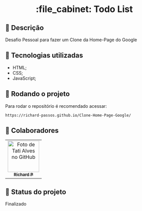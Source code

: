<h1 align="center">:file_cabinet: Todo List</h1>

## :memo: Descrição
Desafio Pessoal para fazer um Clone da Home-Page do Google

## :wrench: Tecnologias utilizadas
* HTML;
* CSS;
* JavaScript;

## :rocket: Rodando o projeto
Para rodar o repositório é recomendado acessar:
```
https://richard-passos.github.io/Clone-Home-Page-Google/
```

## :handshake: Colaboradores
<table>
  <tr>
    <td align="center">
      <a href="https://github.com/Richard-Passos">
        <img src="https://img.freepik.com/vetores-premium/desenho-de-desenho-animado-de-um-programador_29937-8176.jpg" width="100px;" alt="Foto de Tati Alves no GitHub"/><br>
        <sub>
          <b>Richard P</b>
        </sub>
      </a>
    </td>
  </tr>
</table>

## :dart: Status do projeto
Finalizado
